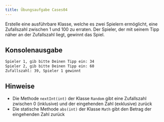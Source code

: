 ```yaml
---
title: Übungsaufgabe Cases04
---
```


Erstelle eine ausführbare Klasse, welche es zwei Spielern ermöglicht, eine Zufallszahl zwischen 1 und 100 zu erraten. Der Spieler, der mit seinem Tipp näher an der 
Zufallszahl liegt, gewinnt das Spiel.

## Konsolenausgabe

```markdown
Spieler 1, gib bitte Deinen Tipp ein: 34
Spieler 2, gib bitte Deinen Tipp ein: 60
Zufallszahl: 39, Spieler 1 gewinnt
```

## Hinweise
- Die Methode `nextInt(int)` der Klasse `Random` gibt eine Zufallszahl zwischen 0 (inklusive) und der eingehenden Zahl (exklusive) zurück
- Die statische Methode `abs(int)` der Klasse `Math` gibt den Betrag der eingehenden Zahl zurück

